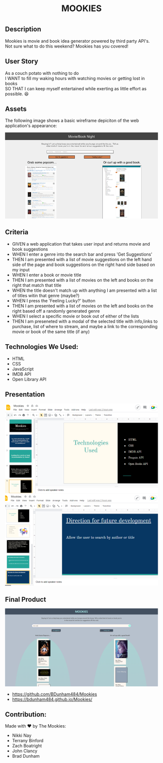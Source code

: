 <h1 align="center">MOOKIES<h1>


## Description
Mookies is movie and book idea generator powered by third party API's.  Not sure what to do this weekend?  Mookies has you covered!

## User Story

<p>As a couch potato with nothing to do<br>
I WANT to fill my waking hours with watching movies or getting lost in books<br>
SO THAT I can keep myself entertained while exerting as little effort as possible. 😆</p> 


## Assets

The following image shows a basic wireframe depiciton of the web application's appearance:

![Rough wireframe example of applications appearance.](./assets/images/Movie_Book%20Night.png)

## Criteria

* GIVEN a web application that takes user input and returns movie and book suggestions
* WHEN I enter a genre into the search bar and press 'Get Suggestions'
* THEN I am presented with a list of movie suggestions on the left hand side of the page and book suggestions on the right hand side based on my input
* WHEN I enter a book or movie title 
* THEN I am presented with a list of movies on the left and books on the right that match that title
* WHEN the title doesn't match up with anything I am presented with a list of titles witin that genre (maybe?)
* WHEN I press the 'Feeling Lucky?' button
* THEN I am presented with a list of movies on the left and books on the right based off a randomly generated genre
* WHEN I select a specific movie or book out of either of the lists
* THEN I am preseneted with a modal of the selected title with info,links to purchase, list of where to stream, and maybe a link to the corresponding movie or book of the same title (if any)

## Technologies We Used:
* HTML
* CSS
* JavaScript
* IMDB API
* Open Library API

## Presentation


![screenshot of slideshow #1](./assets/images/Screenshot1.png)
![screenshot of slideshow #2](./assets/images/Screenshot2.png)

## Final Product

![screenshot of homescreen added](./assets/images/mookies-screenshot.png)


* https://github.com/BDunham484/Mookies
* https://bdunham484.github.io/Mookies/

## Contribution:

Made with ❤️ by The Mookies:
- Nikki Nay
- Terrany Binford
- Zach Boatright
- John Clancy
- Brad Dunham

